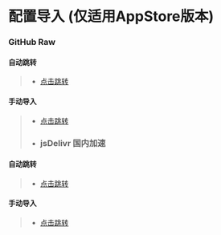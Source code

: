 # 配置导入 (仅适用AppStore版本)
### GitHub Raw
#### 自动跳转
>- [点击跳转](https://www.nsloon.com/openloon/import?sub=https://raw.githubusercontent.com/A11Hmy/Loon/master/config.lcf)
#### 手动导入
>- [点击跳转](https://raw.githubusercontent.com/A11Hmy/Loon/master/config.lcf)
>- ### jsDelivr 国内加速
#### 自动跳转
>- [点击跳转](https://www.nsloon.com/openloon/import?sub=https://cdn.jsdelivr.net/gh/A11Hmy/Loon@master/config.lcf)
#### 手动导入
>- [点击跳转](https://cdn.jsdelivr.net/gh/A11Hmy/Loon@master/config.lcf)
